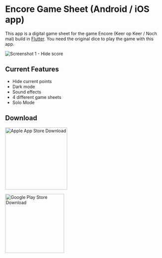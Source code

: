 Encore Game Sheet (Android / iOS app)
==================

This app is a digital game sheet for the game Encore (Keer op Keer / Noch mal) build in <a href="https://flutter.dev/">Flutter<a>. You need the original dice to play the game with this app.
  
![Screenshot 1 - Hide score](https://user-images.githubusercontent.com/13018117/147416624-30a3453d-f9a7-45ee-ba45-bdaac7a972db.jpg)

Current Features
------------------
  
* Hide current points
* Dark mode
* Sound effects
* 4 different game sheets
* Solo Mode
    
Download
------------------
  
<a href="https://apps.apple.com/us/app/encore-game-sheet/id1599803385"><img src="https://user-images.githubusercontent.com/13018117/147416020-b46b862a-0ef2-422c-a227-980b99157434.png" width="200" alt="Apple App Store Download" /></a>

<a href="https://play.google.com/store/apps/details?id=nl.maikelstuivenberg.encore_gamesheet"><img src="https://user-images.githubusercontent.com/13018117/147416008-22d81c6d-cc8d-4727-abf3-e095d143b2e4.png" width="190" alt="Google Play Store Download" /></a>